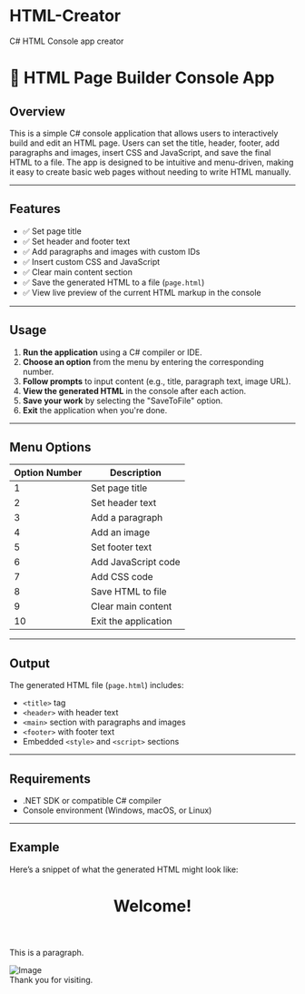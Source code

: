 # HTML-Creator
C# HTML Console app creator

# 🧾 HTML Page Builder Console App

## Overview

This is a simple C# console application that allows users to interactively build and edit an HTML page. Users can set the title, header, footer, add paragraphs and images, insert CSS and JavaScript, and save the final HTML to a file. The app is designed to be intuitive and menu-driven, making it easy to create basic web pages without needing to write HTML manually.

---

## Features

- ✅ Set page title
- ✅ Set header and footer text
- ✅ Add paragraphs and images with custom IDs
- ✅ Insert custom CSS and JavaScript
- ✅ Clear main content section
- ✅ Save the generated HTML to a file (`page.html`)
- ✅ View live preview of the current HTML markup in the console

---

## Usage

1. **Run the application** using a C# compiler or IDE.
2. **Choose an option** from the menu by entering the corresponding number.
3. **Follow prompts** to input content (e.g., title, paragraph text, image URL).
4. **View the generated HTML** in the console after each action.
5. **Save your work** by selecting the "SaveToFile" option.
6. **Exit** the application when you're done.

---

## Menu Options

| Option Number | Description              |
|---------------|--------------------------|
| 1             | Set page title           |
| 2             | Set header text          |
| 3             | Add a paragraph          |
| 4             | Add an image             |
| 5             | Set footer text          |
| 6             | Add JavaScript code      |
| 7             | Add CSS code             |
| 8             | Save HTML to file        |
| 9             | Clear main content       |
| 10            | Exit the application     |

---

## Output

The generated HTML file (`page.html`) includes:

- `<title>` tag
- `<header>` with header text
- `<main>` section with paragraphs and images
- `<footer>` with footer text
- Embedded `<style>` and `<script>` sections

---

## Requirements

- .NET SDK or compatible C# compiler
- Console environment (Windows, macOS, or Linux)

---

## Example

Here’s a snippet of what the generated HTML might look like:


<!DOCTYPE html>
<html>
<head>
    <title>My Page</title>
    <style>/* Your CSS here */</style>
</head>
<body>
    <header><h1>Welcome!</h1></header>
    <main>
        <p id="intro">This is a paragraph.</p>
        <img id="logo" src="https://placehold.co/600x400.png" alt="Image" />
    </main>
    <footer>Thank you for visiting.</footer>
    <script>// Your JavaScript here</script>
</body>
</html>

